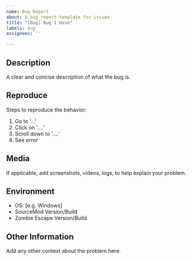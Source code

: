 ```yaml
---
name: Bug Report
about: A bug report template for issues
title: "[Bug] Bug I Have"
labels: bug
assignees: ''

---
```


## Description
A clear and concise description of what the bug is.

## Reproduce
Steps to reproduce the behavior:
1. Go to '...'
2. Click on '....'
3. Scroll down to '....'
4. See error

## Media
If applicable, add screenshots, videos, logs, to help explain your problem.

## Environment
 - OS: [e.g. Windows]
 - SourceMod Version/Build
 - Zombie Escape Version/Build

## Other Information
Add any other context about the problem here.
